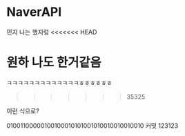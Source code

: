 # NaverAPI

민지
나는 했지렁
<<<<<<< HEAD

원하
나도 한거같음
=======
ㅋㅋㅋㅋㅋㅋㅋㅋㅋㅋㅋㅋㅋㅎㅎㅎㅎㅎㅎ
>>>>>>> 35325

이런 식으로?

01001100000100100010101001010010010010010
커밋 123123